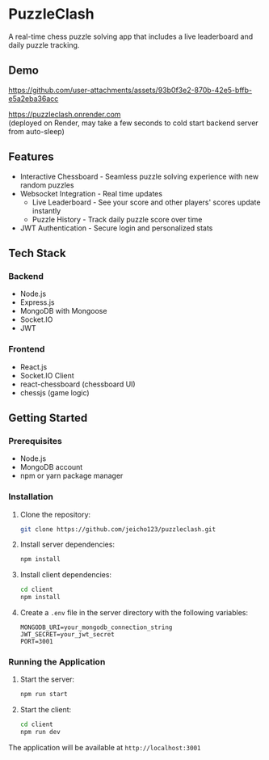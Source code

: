 # PuzzleClash

A real-time chess puzzle solving app that includes a live leaderboard and daily puzzle tracking.

## Demo
https://github.com/user-attachments/assets/93b0f3e2-870b-42e5-bffb-e5a2eba36acc
  
https://puzzleclash.onrender.com  
(deployed on Render, may take a few seconds to cold start backend server from auto-sleep)
## Features

- Interactive Chessboard - Seamless puzzle solving experience with new random puzzles
- Websocket Integration - Real time updates
  - Live Leaderboard - See your score and other players' scores update instantly
  - Puzzle History - Track daily puzzle score over time
- JWT Authentication - Secure login and personalized stats

## Tech Stack

### Backend
- Node.js
- Express.js
- MongoDB with Mongoose
- Socket.IO
- JWT


### Frontend
- React.js
- Socket.IO Client
- react-chessboard (chessboard UI)
- chessjs (game logic)


## Getting Started
### Prerequisites

- Node.js
- MongoDB account
- npm or yarn package manager

### Installation

1. Clone the repository:
   ```bash
   git clone https://github.com/jeicho123/puzzleclash.git
   ```

2. Install server dependencies:
   ```bash
   npm install
   ```

3. Install client dependencies:
   ```bash
   cd client
   npm install
   ```

4. Create a `.env` file in the server directory with the following variables:
   ```
   MONGODB_URI=your_mongodb_connection_string
   JWT_SECRET=your_jwt_secret
   PORT=3001
   ```

### Running the Application

1. Start the server:
   ```bash
   npm run start
   ```

2. Start the client:
   ```bash
   cd client
   npm run dev
   ```

The application will be available at `http://localhost:3001`

